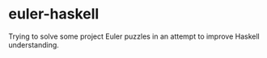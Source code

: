 euler-haskell
=============

Trying to solve some project Euler puzzles in an attempt to improve Haskell understanding.
